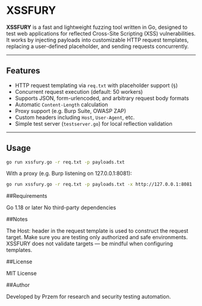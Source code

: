 # XSSFURY

**XSSFURY** is a fast and lightweight fuzzing tool written in Go, designed to test web applications for reflected Cross-Site Scripting (XSS) vulnerabilities.  
It works by injecting payloads into customizable HTTP request templates, replacing a user-defined placeholder, and sending requests concurrently.

---

## Features

- HTTP request templating via `req.txt` with placeholder support (`§`)
- Concurrent request execution (default: 50 workers)
- Supports JSON, form-urlencoded, and arbitrary request body formats
- Automatic `Content-Length` calculation
- Proxy support (e.g. Burp Suite, OWASP ZAP)
- Custom headers including `Host`, `User-Agent`, etc.
- Simple test server (`testserver.go`) for local reflection validation

---

## Usage

```bash
go run xssfury.go -r req.txt -p payloads.txt
```

With a proxy (e.g. Burp listening on 127.0.0.1:8081):

```bash
go run xssfury.go -r req.txt -p payloads.txt -x http://127.0.0.1:8081
```

##Requirements

Go 1.18 or later
No third-party dependencies

##Notes

The Host: header in the request template is used to construct the request target.
Make sure you are testing only authorized and safe environments.
XSSFURY does not validate targets — be mindful when configuring templates.

##License

MIT License

##Author

Developed by Przem for research and security testing automation.

